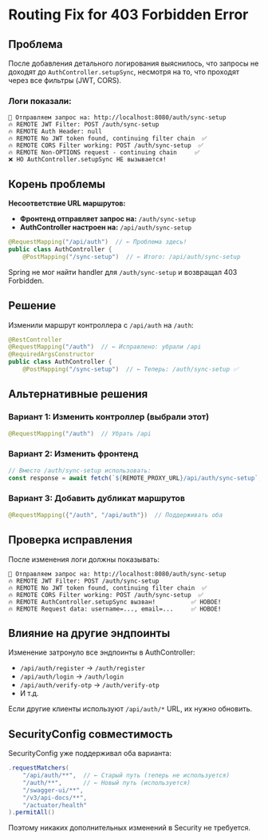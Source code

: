 # Routing Fix for 403 Forbidden Error

## Проблема
После добавления детального логирования выяснилось, что запросы не доходят до `AuthController.setupSync`, несмотря на то, что проходят через все фильтры (JWT, CORS).

### Логи показали:
```
🔄 Отправляем запрос на: http://localhost:8080/auth/sync-setup
🔥 REMOTE JWT Filter: POST /auth/sync-setup
🔥 REMOTE Auth Header: null
🔥 REMOTE No JWT token found, continuing filter chain  ✅
🔥 REMOTE CORS Filter working: POST /auth/sync-setup  ✅
🔥 REMOTE Non-OPTIONS request - continuing chain     ✅
❌ НО AuthController.setupSync НЕ вызывается!
```

## Корень проблемы

**Несоответствие URL маршрутов:**

- **Фронтенд отправляет запрос на:** `/auth/sync-setup`
- **AuthController настроен на:** `/api/auth/sync-setup`

```java
@RequestMapping("/api/auth")  // ← Проблема здесь!
public class AuthController {
    @PostMapping("/sync-setup")  // ← Итого: /api/auth/sync-setup
```

Spring не мог найти handler для `/auth/sync-setup` и возвращал 403 Forbidden.

## Решение

Изменили маршрут контроллера с `/api/auth` на `/auth`:

```java
@RestController
@RequestMapping("/auth")  // ← Исправлено: убрали /api
@RequiredArgsConstructor
public class AuthController {
    @PostMapping("/sync-setup")  // ← Теперь: /auth/sync-setup ✅
```

## Альтернативные решения

### Вариант 1: Изменить контроллер (выбрали этот)
```java
@RequestMapping("/auth")  // Убрать /api
```

### Вариант 2: Изменить фронтенд
```javascript
// Вместо /auth/sync-setup использовать:
const response = await fetch(`${REMOTE_PROXY_URL}/api/auth/sync-setup`, {
```

### Вариант 3: Добавить дубликат маршрутов
```java
@RequestMapping({"/auth", "/api/auth"})  // Поддерживать оба
```

## Проверка исправления

После изменения логи должны показывать:
```
🔄 Отправляем запрос на: http://localhost:8080/auth/sync-setup
🔥 REMOTE JWT Filter: POST /auth/sync-setup
🔥 REMOTE No JWT token found, continuing filter chain  ✅
🔥 REMOTE CORS Filter working: POST /auth/sync-setup  ✅
🔥 REMOTE AuthController.setupSync вызван!          ✅ НОВОЕ!
🔥 REMOTE Request data: username=..., email=...     ✅ НОВОЕ!
```

## Влияние на другие эндпоинты

Изменение затронуло все эндпоинты в AuthController:
- `/api/auth/register` → `/auth/register`
- `/api/auth/login` → `/auth/login`
- `/api/auth/verify-otp` → `/auth/verify-otp`
- И т.д.

Если другие клиенты используют `/api/auth/*` URL, их нужно обновить.

## SecurityConfig совместимость

SecurityConfig уже поддерживал оба варианта:
```java
.requestMatchers(
    "/api/auth/**",  // ← Старый путь (теперь не используется)
    "/auth/**",      // ← Новый путь (используется)
    "/swagger-ui/**",
    "/v3/api-docs/**",
    "/actuator/health"
).permitAll()
```

Поэтому никаких дополнительных изменений в Security не требуется. 